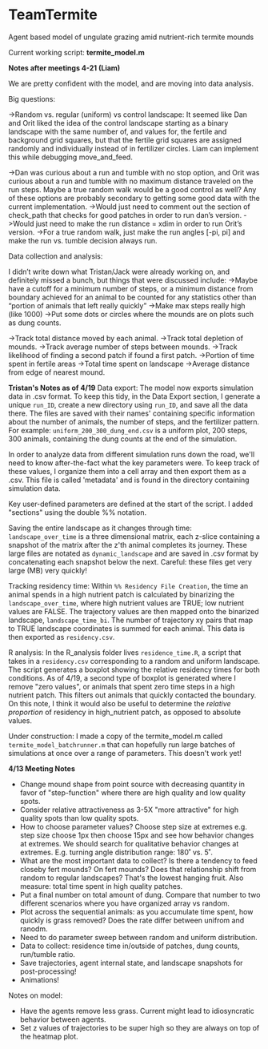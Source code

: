 # TeamTermite
Agent based model of ungulate grazing amid nutrient-rich termite mounds

Current working script: **termite_model.m**


**Notes after meetings 4-21 (Liam)**

We are pretty confident with the model, and are moving into data analysis.

Big questions:

->Random vs. regular (uniform) vs control landscape:
It seemed like Dan and Orit liked the idea of the control landscape starting as a binary landscape with the same number of, and values for, the fertile and background grid squares, but that the fertile grid squares are assigned randomly and individually instead of in fertilizer circles.
Liam can implement this while debugging move_and_feed.

->Dan was curious about a run and tumble with no stop option, and Orit was curious about a run and tumble with no maximum distance traveled on the run steps. Maybe a true random walk would be a good control as well? Any of these options are probably secondary to getting some good data with the current implementation.
->Would just need to comment out the section of check_path that checks for good patches in order to run dan’s version.
->Would just need to make the run distance = xdim in order to run Orit’s version.
->For a true random walk, just make the run angles [-pi, pi] and make the run vs. tumble decision always run.

Data collection and analysis:
	
I didn’t write down what Tristan/Jack were already working on, and definitely missed a bunch, but things that were discussed include:
->Maybe have a cutoff for a minimum number of steps, or a minimum distance from boundary achieved for an animal to be counted for any statistics other than “portion of animals that left really quickly”
->Make max steps really high (like 1000)
->Put some dots or circles where the mounds are on plots such as dung counts.
	
->Track total distance moved by each animal.
->Track total depletion of mounds.
->Track average number of steps between mounds.
->Track likelihood of finding a second patch if found a first patch.
->Portion of time spent in fertile areas
->Total time spent on landscape
->Average distance from edge of nearest mound.




**Tristan's Notes as of 4/19**
Data export: The model now exports simulation data in .csv format. To keep this tidy, in the Data Export section, I generate a unique `run_ID`, create a new directory using `run_ID`, and save all the data there. The files are saved with their names' containing specific information about the number of animals, the number of steps, and the fertilizer pattern. For example:
`uniform_200_300_dung_end.csv` is a uniform plot, 200 steps, 300 animals, containing the dung counts at the end of the simulation.

In order to analyze data from different simulation runs down the road, we'll need to know after-the-fact what the key parameters were. To keep track of these values, I organize them into a cell array and then export them as a .csv. This file is called 'metadata' and is found in the directory containing simulation data.

Key user-defined parameters are defined at the start of the script. I added "sections" using the double %% notation.

Saving the entire landscape as it changes through time: `landscape_over_time` is a three dimensional matrix, each z-slice containing a snapshot of the matrix after the z'th animal completes its journey. These large files are notated as `dynamic_landscape` and are saved in .csv format by concatenating each snapshot below the next. Careful: these files get very large (MB) very quickly!

Tracking residency time: Within `%% Residency File Creation`, the time an animal spends in a high nutrient patch is calculated by binarizing the `landscape_over_time`, where high nutrient values are TRUE; low nutrient values are FALSE. The trajectory values are then mapped onto the binarized landscape, `landscape_time_bi`. The number of trajectory xy pairs that map to TRUE landscape coordinates is summed for each animal. This data is then exported as `residency.csv`.

R analysis: In the R_analysis folder lives `residence_time.R`, a script that takes in a `residency.csv` corresponding to a random and uniform landscape. The script generates a boxplot showing the relative residency times for both conditions. As of 4/19, a second type of boxplot is generated where I remove "zero values", or animals that spent zero time steps in a high nutrient patch. This filters out animals that quickly contacted the boundary. On this note, I think it would also be useful to determine the *relative proportion* of residency in high_nutrient patch, as opposed to absolute values.

Under construction: I made a copy of the termite_model.m called `termite_model_batchrunner.m` that can hopefully run large batches of simulations at once over a range of parameters. This doesn't work yet!

**4/13 Meeting Notes**
- Change mound shape from point source with decreasing quantity in favor of "step-function" where there are high quality and low quality spots.
- Consider relative attractiveness as 3-5X "more attractive" for high quality spots than low quality spots.
- How to choose parameter values? Choose step size at extremes e.g. step size choose 1px then choose 15px and see how behavior changes at extremes. We should search for qualitative behavior changes at extremes. E.g. turning angle distribution range: 180˚ vs. 5˚.
- What are the most important data to collect? Is there a tendency to feed closeby fert mounds? On fert mounds? Does that relationship shift from random to regular landscapes? That's the lowest hanging fruit. Also measure: total time spent in high quality patches.
- Put a final number on total amount of dung. Compare that number to two different scenarios where you have organized array vs random.
- Plot across the sequential animals: as you accumulate time spent, how quickly is grass removed? Does the rate differ between unifrom and ranodm.
- Need to do parameter sweep between random and uniform distribution.
- Data to collect: residence time in/outside of patches, dung counts, run/tumble ratio.
- Save trajectories, agent internal state, and landscape snapshots for post-processing!
- Animations!

Notes on model:
- Have the agents remove less grass. Current might lead to idiosyncratic behavior between agents.
- Set z values of trajectories to be super high so they are always on top of the heatmap plot.
